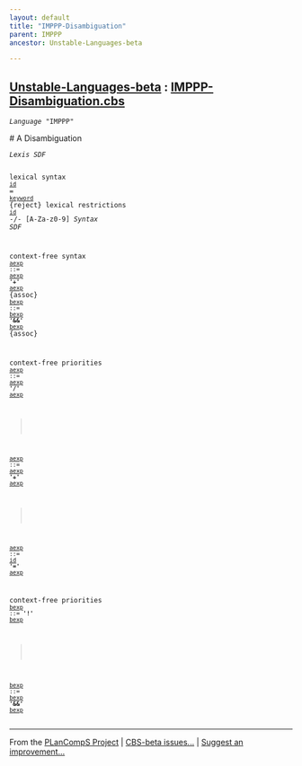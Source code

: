 ```yaml
---
layout: default
title: "IMPPP-Disambiguation"
parent: IMPPP
ancestor: Unstable-Languages-beta

---
```


[Unstable-Languages-beta] : [IMPPP-Disambiguation.cbs]
-----------------------------

<div class="highlighter-rouge"><pre class="highlight"><code><i class="keyword">Language</i> <span id="Language_IMPPP">"IMPPP"</span></code></pre></div>
# <span id="SectionNumber_A">A</span> Disambiguation


<div class="highlighter-rouge"><pre class="highlight"><code><i class="keyword">Lexis</i> <i class="keyword">SDF</i>

lexical syntax 
  <code><span class="syn-name"><a href="../IMPPP-1/index.html#SyntaxName_id">id</a></span></code> = <code><span class="syn-name"><a href="../IMPPP-1/index.html#SyntaxName_keyword">keyword</a></span></code> {reject}
lexical restrictions
  <code><span class="syn-name"><a href="../IMPPP-1/index.html#SyntaxName_id">id</a></span></code> -/- [A-Za-z0-9]
<i class="keyword">Syntax</i> <i class="keyword">SDF</i>

context-free syntax
<code><i class="keyword"></i><i class="var"></i><span class="syn-name"><a href="../IMPPP-2/index.html#SyntaxName_aexp">aexp</a></span> ::= <span class="syn-name"><a href="../IMPPP-2/index.html#SyntaxName_aexp">aexp</a></span> <b class="atom">'+'</b> <span class="syn-name"><a href="../IMPPP-2/index.html#SyntaxName_aexp">aexp</a></span></code>  {assoc}
<code><i class="keyword"></i><i class="var"></i><span class="syn-name"><a href="../IMPPP-3/index.html#SyntaxName_bexp">bexp</a></span> ::= <span class="syn-name"><a href="../IMPPP-3/index.html#SyntaxName_bexp">bexp</a></span> <b class="atom">'&&'</b> <span class="syn-name"><a href="../IMPPP-3/index.html#SyntaxName_bexp">bexp</a></span></code> {assoc}

context-free priorities
<code><i class="keyword"></i><i class="var"></i><span class="syn-name"><a href="../IMPPP-2/index.html#SyntaxName_aexp">aexp</a></span> ::= <span class="syn-name"><a href="../IMPPP-2/index.html#SyntaxName_aexp">aexp</a></span> <b class="atom">'/'</b> <span class="syn-name"><a href="../IMPPP-2/index.html#SyntaxName_aexp">aexp</a></span></code>
>
<code><i class="keyword"></i><i class="var"></i><span class="syn-name"><a href="../IMPPP-2/index.html#SyntaxName_aexp">aexp</a></span> ::= <span class="syn-name"><a href="../IMPPP-2/index.html#SyntaxName_aexp">aexp</a></span> <b class="atom">'+'</b> <span class="syn-name"><a href="../IMPPP-2/index.html#SyntaxName_aexp">aexp</a></span></code>
>
<code><i class="keyword"></i><i class="var"></i><span class="syn-name"><a href="../IMPPP-2/index.html#SyntaxName_aexp">aexp</a></span> ::= <span class="syn-name"><a href="../IMPPP-1/index.html#SyntaxName_id">id</a></span> <b class="atom">'='</b> <span class="syn-name"><a href="../IMPPP-2/index.html#SyntaxName_aexp">aexp</a></span></code>

context-free priorities
<code><i class="keyword"></i><i class="var"></i><span class="syn-name"><a href="../IMPPP-3/index.html#SyntaxName_bexp">bexp</a></span> ::= <b class="atom">'!'</b> <span class="syn-name"><a href="../IMPPP-3/index.html#SyntaxName_bexp">bexp</a></span></code>
>
<code><i class="keyword"></i><i class="var"></i><span class="syn-name"><a href="../IMPPP-3/index.html#SyntaxName_bexp">bexp</a></span> ::= <span class="syn-name"><a href="../IMPPP-3/index.html#SyntaxName_bexp">bexp</a></span> <b class="atom">'&&'</b> <span class="syn-name"><a href="../IMPPP-3/index.html#SyntaxName_bexp">bexp</a></span></code></code></pre></div>



____

From the [PLanCompS Project] | [CBS-beta issues...] | [Suggest an improvement...]

[IMPPP-Disambiguation.cbs]: IMPPP-Disambiguation.cbs 
  "CBS SOURCE FILE"
[Funcons-beta]: /CBS-beta/docs/Funcons-beta
  "FUNCONS-BETA"
[Unstable-Funcons-beta]: /CBS-beta/docs/Unstable-Funcons-beta
  "UNSTABLE-FUNCONS-BETA"
[Languages-beta]: /CBS-beta/docs/Languages-beta
  "LANGUAGES-BETA"
[Unstable-Languages-beta]: /CBS-beta/docs/Unstable-Languages-beta
  "UNSTABLE-LANGUAGES-BETA"
[CBS-beta]: /CBS-beta "CBS-BETA"
[PLanCompS Project]: https://plancomps.github.io
  "PROGRAMMING LANGUAGE COMPONENTS AND SPECIFICATIONS PROJECT HOME PAGE"
[CBS-beta issues...]: https://github.com/plancomps/CBS-beta/issues
  "CBS-BETA ISSUE REPORTS ON GITHUB"
[Suggest an improvement...]: mailto:plancomps@gmail.com?Subject=CBS-beta%20-%20comment&Body=Re%3A%20CBS-beta%20specification%20at%20IMPPP/IMPPP-Disambiguation/IMPPP-Disambiguation.cbs%0A%0AComment/Query/Issue/Suggestion%3A%0A%0A%0ASignature%3A%0A 
  "GENERATE AN EMAIL TEMPLATE"
